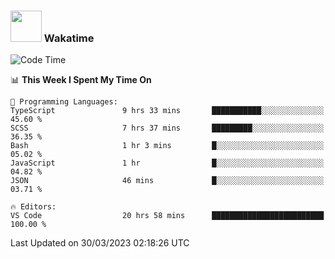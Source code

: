 ### <img src="https://media.giphy.com/media/VgCDAzcKvsR6OM0uWg/giphy.gif" width="50"> Wakatime

  <!--START_SECTION:waka-->
![Code Time](http://img.shields.io/badge/Code%20Time-1%2C346%20hrs%2044%20mins-blue)

📊 **This Week I Spent My Time On** 

```text
💬 Programming Languages: 
TypeScript               9 hrs 33 mins       ███████████░░░░░░░░░░░░░░   45.60 % 
SCSS                     7 hrs 37 mins       █████████░░░░░░░░░░░░░░░░   36.35 % 
Bash                     1 hr 3 mins         █░░░░░░░░░░░░░░░░░░░░░░░░   05.02 % 
JavaScript               1 hr                █░░░░░░░░░░░░░░░░░░░░░░░░   04.82 % 
JSON                     46 mins             █░░░░░░░░░░░░░░░░░░░░░░░░   03.71 % 

🔥 Editors: 
VS Code                  20 hrs 58 mins      █████████████████████████   100.00 % 
```


 Last Updated on 30/03/2023 02:18:26 UTC
<!--END_SECTION:waka-->
